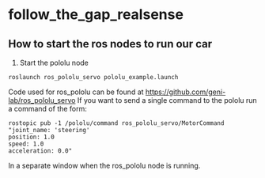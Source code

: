 # follow_the_gap_realsense


## How to start the ros nodes to run our car

1) Start the pololu node
```
roslaunch ros_pololu_servo pololu_example.launch
```
Code used for ros_pololu can be found at https://github.com/geni-lab/ros_pololu_servo
If you want to send a single command to the pololu run a command of the form:
```
rostopic pub -1 /pololu/command ros_pololu_servo/MotorCommand "joint_name: 'steering'
position: 1.0
speed: 1.0
acceleration: 0.0" 

```
In a separate window when the ros_pololu node is running.
